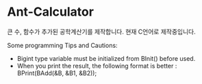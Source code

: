 # Ant-Calculator
큰 수, 함수가 추가된 공학계산기를 제작합니다.
현재 C언어로 제작중입니다.

Some programming Tips and Cautions:
- Bigint type variable must be initialized from BInit() before used.
- When you print the result, the following format is better : BPrint(BAdd(&B, &B1, &B2));
